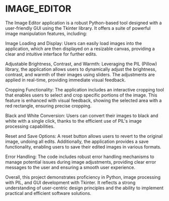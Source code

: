 # IMAGE_EDITOR

The Image Editor application is a robust Python-based tool designed with a user-friendly GUI using the Tkinter library. It offers a suite of powerful image manipulation features, including:

Image Loading and Display: Users can easily load images into the application, which are then displayed on a resizable canvas, providing a clear and intuitive interface for further edits.

Adjustable Brightness, Contrast, and Warmth: Leveraging the PIL (Pillow) library, the application allows users to dynamically adjust the brightness, contrast, and warmth of their images using sliders. The adjustments are applied in real-time, providing immediate visual feedback.

Cropping Functionality: The application includes an interactive cropping tool that enables users to select and crop specific portions of the image. This feature is enhanced with visual feedback, showing the selected area with a red rectangle, ensuring precise cropping.

Black and White Conversion: Users can convert their images to black and white with a single click, thanks to the efficient use of PIL's image processing capabilities.

Reset and Save Options: A reset button allows users to revert to the original image, undoing all edits. Additionally, the application provides a save functionality, enabling users to save their edited images in various formats.

Error Handling: The code includes robust error handling mechanisms to manage potential issues during image adjustments, providing clear error messages to the user and ensuring a smooth user experience.

Overall, this project demonstrates proficiency in Python, image processing with PIL, and GUI development with Tkinter. It reflects a strong understanding of user-centric design principles and the ability to implement practical and efficient software solutions.
